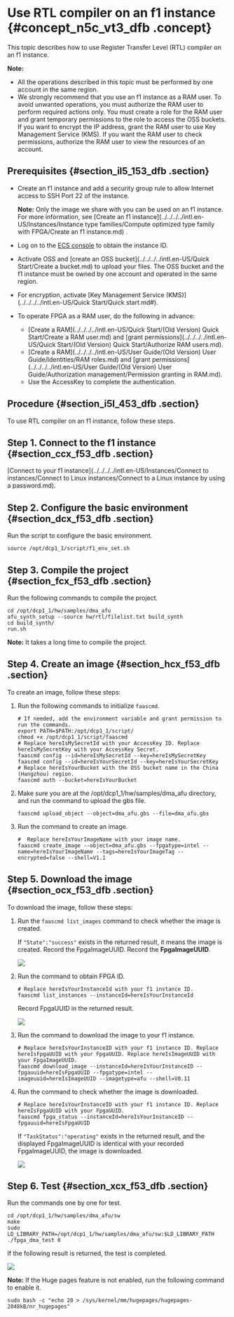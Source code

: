# Use RTL compiler on an f1 instance {#concept_n5c_vt3_dfb .concept}

This topic describes how to use Register Transfer Level \(RTL\) compiler on an f1 instance.

**Note:** 

-   All the operations described in this topic must be performed by one account in the same region.
-   We strongly recommend that you use an f1 instance as a RAM user. To avoid unwanted operations, you must authorize the RAM user to perform required actions only. You must create a role for the RAM user and grant temporary permissions to the role to access the OSS buckets. If you want to encrypt the IP address, grant the RAM user to use Key Management Service \(KMS\). If you want the RAM user to check permissions, authorize the RAM user to view the resources of an account.

## Prerequisites {#section_il5_153_dfb .section}

-   Create an f1 instance and add a security group rule to allow Internet access to SSH Port 22 of the instance.

    **Note:** Only the image we share with you can be used on an f1 instance. For more information, see [Create an f1 instance](../../../../intl.en-US/Instances/Instance type families/Compute optimized type family with FPGA/Create an f1 instance.md) .

-   Log on to the [ECS console](https://ecs.console.aliyun.com/#/home) to obtain the instance ID.
-   Activate OSS and [create an OSS bucket](../../../../intl.en-US/Quick Start/Create a bucket.md) to upload your files. The OSS bucket and the f1 instance must be owned by one account and operated in the same region.
-   For encryption, activate [Key Management Service \(KMS\)](../../../../intl.en-US/Quick Start/Quick start.md#).
-   To operate FPGA as a RAM user, do the following in advance:
    -   [Create a RAM](../../../../intl.en-US/Quick Start/(Old Version) Quick Start/Create a RAM user.md) and [grant permissions](../../../../intl.en-US/Quick Start/(Old Version) Quick Start/Authorize RAM users.md).
    -   [Create a RAM](../../../../intl.en-US/User Guide/(Old Version) User Guide/Identities/RAM roles.md) and [grant permissions](../../../../intl.en-US/User Guide/(Old Version) User Guide/Authorization management/Permission granting in RAM.md).
    -   Use the AccessKey to complete the authentication.

## Procedure {#section_i5l_453_dfb .section}

To use RTL compiler on an f1 instance, follow these steps.

## Step 1. Connect to the f1 instance {#section_ccx_f53_dfb .section}

[Connect to your f1 instance](../../../../intl.en-US/Instances/Connect to instances/Connect to Linux instances/Connect to a Linux instance by using a password.md).

## Step 2. Configure the basic environment {#section_dcx_f53_dfb .section}

Run the script to configure the basic environment.

``` {#codeblock_7pg_kq0_i4i}
source /opt/dcp1_1/script/f1_env_set.sh
```

## Step 3. Compile the project {#section_fcx_f53_dfb .section}

Run the following commands to compile the project.

``` {#codeblock_0oq_ukm_3x1}
cd /opt/dcp1_1/hw/samples/dma_afu
afu_synth_setup --source hw/rtl/filelist.txt build_synth
cd build_synth/
run.sh
```

**Note:** It takes a long time to compile the project.

## Step 4. Create an image {#section_hcx_f53_dfb .section}

To create an image, follow these steps:

1.  Run the following commands to initialize `faascmd`.

    ``` {#codeblock_85b_b01_x2v}
    # If needed, add the environment variable and grant permission to run the commands.
    export PATH=$PATH:/opt/dcp1_1/script/
    chmod +x /opt/dcp1_1/script/faascmd
    # Replace hereIsMySecretId with your AccessKey ID. Replace hereIsMySecretKey with your AccessKey Secret. 
    faascmd config --id=hereIsMySecretId --key=hereIsMySecretKey
    faascmd config --id=hereIsYourSecretId --key=hereIsYourSecretKey
    # Replace hereIsYourBucket with the OSS bucket name in the China (Hangzhou) region.
    faascmd auth --bucket=hereIsYourBucket
    ```

2.  Make sure you are at the /opt/dcp1\_1/hw/samples/dma\_afu directory, and run the command to upload the gbs file.

    ``` {#codeblock_u73_98s_nqg}
    faascmd upload_object --object=dma_afu.gbs --file=dma_afu.gbs
    ```

3.  Run the command to create an image.

    ``` {#codeblock_0cm_1ym_yk1}
    #  Replace hereIsYourImageName with your image name.
    faascmd create_image --object=dma_afu.gbs --fpgatype=intel --name=hereIsYourImageName --tags=hereIsYourImageTag --encrypted=false --shell=V1.1
    ```


## Step 5. Download the image {#section_ocx_f53_dfb .section}

To download the image, follow these steps:

1.  Run the `faascmd list_images` command to check whether the image is created.

    If `"State":"success"` exists in the returned result, it means the image is created. Record the FpgaImageUUID. Record the **FpgaImageUUID**.

    ![](http://static-aliyun-doc.oss-cn-hangzhou.aliyuncs.com/assets/img/9828/156678540612086_en-US.png)

2.  Run the command to obtain FPGA ID.

    ``` {#codeblock_hyi_bkc_n7m}
    # Replace hereIsYourInstanceId with your f1 instance ID.
    faascmd list_instances --instanceId=hereIsYourInstanceId
    ```

    Record FpgaUUID in the returned result.

    ![](http://static-aliyun-doc.oss-cn-hangzhou.aliyuncs.com/assets/img/9828/156678541212087_en-US.png)

3.  Run the command to download the image to your f1 instance.

    ``` {#codeblock_39q_erf_7jl}
    # Replace hereIsYourInstanceID with your f1 instance ID. Replace hereIsFpgaUUID with your FpgaUUID. Replace hereIsImageUUID with your FpgaImageUUID.
    faascmd download_image --instanceId=hereIsYourInstanceID --fpgauuid=hereIsFpgaUUID --fpgatype=intel --imageuuid=hereIsImageUUID --imagetype=afu --shell=V0.11
    ```

4.  Run the command to check whether the image is downloaded.

    ``` {#codeblock_3ca_jm7_nps}
    # Replace hereIsYourInstanceID with your f1 instance ID. Replace hereIsFpgaUUID with your FpgaUUID.
    faascmd fpga_status --instanceId=hereIsYourInstanceID --fpgauuid=hereIsFpgaUUID
    ```

    If `"TaskStatus":"operating"` exists in the returned result, and the displayed FpgaImageUUID is identical with your recorded FpgaImageUUID, the image is downloaded.

    ![](http://static-aliyun-doc.oss-cn-hangzhou.aliyuncs.com/assets/img/9828/156678541612088_en-US.png)


## Step 6. Test {#section_xcx_f53_dfb .section}

Run the commands one by one for test.

``` {#codeblock_3n8_f5v_g2u}
cd /opt/dcp1_1/hw/samples/dma_afu/sw
make
sudo LD_LIBRARY_PATH=/opt/dcp1_1/hw/samples/dma_afu/sw:$LD_LIBRARY_PATH ./fpga_dma_test 0
```

If the following result is returned, the test is completed.

![](http://static-aliyun-doc.oss-cn-hangzhou.aliyuncs.com/assets/img/9828/156678541912089_en-US.png)

**Note:** If the Huge pages feature is not enabled, run the following command to enable it.

``` {#codeblock_lxa_kf9_cwg}
sudo bash -c "echo 20 > /sys/kernel/mm/hugepages/hugepages-2048kB/nr_hugepages"
```

